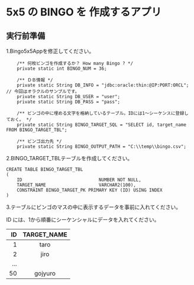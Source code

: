 # 5x5 の BINGO を 作成するアプリ


実行前準備
----------

1.Bingo5x5Appを修正してください。

```
	/** 何枚ビンゴを作成するか？ How many Bingo ? */
	private static int BINGO_NUM = 36;

	/** ＤＢ情報 */
	private static String DB_INFO = "jdbc:oracle:thin:@IP:PORT:ORCL"; // 今回はオラクルのサンプルです。
	private static String DB_USER = "user";
	private static String DB_PASS = "pass";

	/** ビンゴの中に埋める文字を格納しているテーブル。IDには1～シーケンスに登録しておく。 */
	private static String BINGO_TARGET_SQL = "SELECT id, target_name FROM BINGO_TARGET_TBL";

	/** ビンゴ出力先 */
	private static String BINGO_OUTPUT_PATH = "C:\\temp\\bingo.csv";

```

2.BINGO\_TARGET\_TBLテーブルを作成してください。

```
CREATE TABLE BINGO_TARGET_TBL
(
    ID                             NUMBER NOT NULL,
    TARGET_NAME                    VARCHAR2(100),
    CONSTRAINT BINGO_TARGET_PK PRIMARY KEY (ID) USING INDEX
)
```

3.テーブルにビンゴのマスの中に表示するデータを事前に入れてください。

ID には、1から順番にシーケンシャルにデータを入れてください。

|ID    |TARGET_NAME |
|-----:|:----------:|
|1     |taro        |
|2     |jiro        |
|...   |            |
|50    |gojyuro     |


